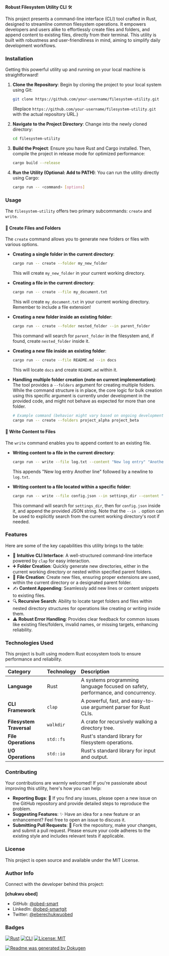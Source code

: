 **Robust Filesystem Utility CLI** 🛠️

This project presents a command-line interface (CLI) tool crafted in Rust, designed to streamline common filesystem operations. It empowers developers and users alike to effortlessly create files and folders, and append content to existing files, directly from their terminal. This utility is built with robustness and user-friendliness in mind, aiming to simplify daily development workflows.

### Installation

Getting this powerful utility up and running on your local machine is straightforward!

1.  **Clone the Repository**:
    Begin by cloning the project to your local system using Git:
    ```bash
    git clone https://github.com/your-username/filesystem-utility.git
    ```
    (Replace `https://github.com/your-username/filesystem-utility.git` with the actual repository URL.)

2.  **Navigate to the Project Directory**:
    Change into the newly cloned directory:
    ```bash
    cd filesystem-utility
    ```

3.  **Build the Project**:
    Ensure you have Rust and Cargo installed. Then, compile the project in release mode for optimized performance:
    ```bash
    cargo build --release
    ```

4.  **Run the Utility (Optional: Add to PATH)**:
    You can run the utility directly using Cargo:
    ```bash
    cargo run -- <command> [options]
    ```
   

### Usage

The `filesystem-utility` offers two primary subcommands: `create` and `write`.

#### 📁 Create Files and Folders

The `create` command allows you to generate new folders or files with various options.

*   **Creating a single folder in the current directory**:
    ```bash
    cargo run -- create --folder my_new_folder
    ```
    This will create `my_new_folder` in your current working directory.

*   **Creating a file in the current directory**:
    ```bash
    cargo run -- create --file my_document.txt
    ```
    This will create `my_document.txt` in your current working directory. Remember to include a file extension!

*   **Creating a new folder inside an existing folder**:
    ```bash
    cargo run -- create --folder nested_folder --in parent_folder
    ```
    This command will search for `parent_folder` in the filesystem and, if found, create `nested_folder` inside it.

*   **Creating a new file inside an existing folder**:
    ```bash
    cargo run -- create --file README.md --in docs
    ```
    This will locate `docs` and create `README.md` within it.

*   **Handling multiple folder creation (note on current implementation)**:
    The tool provides a `--folders` argument for creating multiple folders. While the command structure is in place, the core logic for bulk creation using this specific argument is currently under development in the provided code, and might not behave as expected for more than one folder.
    ```bash
    # Example command (behavior might vary based on ongoing development):
    cargo run -- create --folders project_alpha project_beta
    ```

#### 📝 Write Content to Files

The `write` command enables you to append content to an existing file.

*   **Writing content to a file in the current directory**:
    ```bash
    cargo run -- write --file log.txt --content "New log entry" "Another line"
    ```
    This appends "New log entry Another line" followed by a newline to `log.txt`.

*   **Writing content to a file located within a specific folder**:
    ```bash
    cargo run -- write --file config.json --in settings_dir --content "{ \"key\": \"value\" }"
    ```
    This command will search for `settings_dir`, then for `config.json` inside it, and append the provided JSON string. Note that the `--in .` option can be used to explicitly search from the current working directory's root if needed.

### Features

Here are some of the key capabilities this utility brings to the table:

*   📂 **Intuitive CLI Interface**: A well-structured command-line interface powered by `clap` for easy interaction.
*   ➕ **Folder Creation**: Quickly generate new directories, either in the current working directory or nested within specified parent folders.
*   📄 **File Creation**: Create new files, ensuring proper extensions are used, within the current directory or a designated parent folder.
*   ✍️ **Content Appending**: Seamlessly add new lines or content snippets to existing files.
*   🔍 **Recursive Search**: Ability to locate target folders and files within nested directory structures for operations like creating or writing inside them.
*   ⚠️ **Robust Error Handling**: Provides clear feedback for common issues like existing files/folders, invalid names, or missing targets, enhancing reliability.

### Technologies Used

This project is built using modern Rust ecosystem tools to ensure performance and reliability.

| Category              | Technology   | Description                                                    |
| :-------------------- | :----------- | :------------------------------------------------------------- |
| **Language**          | Rust         | A systems programming language focused on safety, performance, and concurrency. |
| **CLI Framework**     | `clap`       | A powerful, fast, and easy-to-use argument parser for Rust CLIs. |
| **Filesystem Traversal** | `walkdir`    | A crate for recursively walking a directory tree.               |
| **File Operations**   | `std::fs`    | Rust's standard library for filesystem operations.             |
| **I/O Operations**    | `std::io`    | Rust's standard library for input and output.                  |

### Contributing

Your contributions are warmly welcomed! If you're passionate about improving this utility, here's how you can help:

*   **Reporting Bugs**: 🐛 If you find any issues, please open a new issue on the GitHub repository and provide detailed steps to reproduce the problem.
*   **Suggesting Features**: ✨ Have an idea for a new feature or an enhancement? Feel free to open an issue to discuss it.
*   **Submitting Pull Requests**: 🚀 Fork the repository, make your changes, and submit a pull request. Please ensure your code adheres to the existing style and includes relevant tests if applicable.

### License

This project is open source and available under the MIT License.

### Author Info

Connect with the developer behind this project:

**[chukwu obed]**
*   GitHub: [@obed-smart](https://github.com/obed-smart)
*   LinkedIn: [@obed-smartgit](https://www.linkedin.com/in/obed-smart/)
*   Twitter: [@eberechukwuobed](https://x.com/eberechukwuobed?s=21)


### Badges

[![Rust](https://img.shields.io/badge/Language-Rust-orange)](https://www.rust-lang.org/)
[![CLI](https://img.shields.io/badge/Type-CLI-blue)](https://crates.io/crates/clap)
[![License: MIT](https://img.shields.io/badge/License-MIT-yellow.svg)](https://opensource.org/licenses/MIT)

[![Readme was generated by Dokugen](https://img.shields.io/badge/Readme%20was%20generated%20by-Dokugen-brightgreen)](https://www.npmjs.com/package/dokugen)